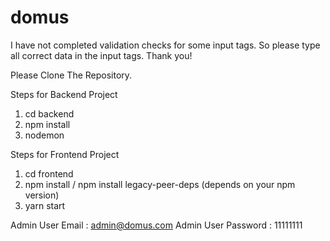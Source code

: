 # domus
I have not completed validation checks for some input tags.
So please type all correct data in the input tags.
Thank you!

Please Clone The Repository.

Steps for Backend Project
1. cd backend
2. npm install
3. nodemon

Steps for Frontend Project
1. cd frontend
2. npm install / npm install legacy-peer-deps (depends on your npm version)
3. yarn start

Admin User Email : admin@domus.com
Admin User Password : 11111111
